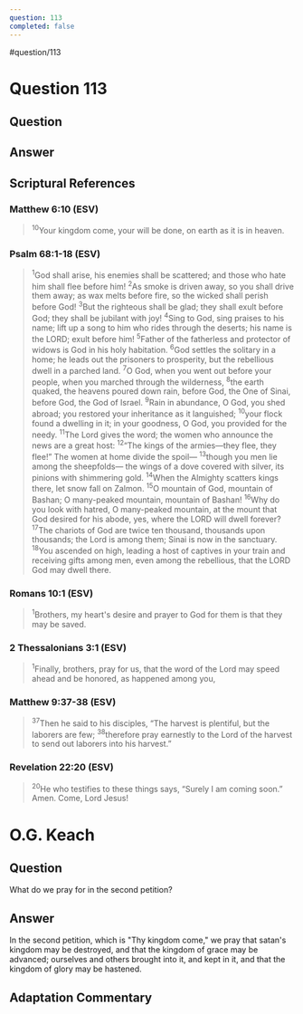 ```yaml
---
question: 113
completed: false
---
```

#question/113
# Question 113

## Question


## Answer


## Scriptural References
### Matthew 6:10 (ESV)
> <sup>10</sup>Your kingdom come, your will be done, on earth as it is in heaven.

### Psalm 68:1-18 (ESV)
> <sup>1</sup>God shall arise, his enemies shall be scattered; and those who hate him shall flee before him!
> <sup>2</sup>As smoke is driven away, so you shall drive them away; as wax melts before fire, so the wicked shall perish before God!
> <sup>3</sup>But the righteous shall be glad; they shall exult before God; they shall be jubilant with joy!
> <sup>4</sup>Sing to God, sing praises to his name; lift up a song to him who rides through the deserts; his name is the LORD; exult before him!
> <sup>5</sup>Father of the fatherless and protector of widows is God in his holy habitation.
> <sup>6</sup>God settles the solitary in a home; he leads out the prisoners to prosperity, but the rebellious dwell in a parched land.
> <sup>7</sup>O God, when you went out before your people, when you marched through the wilderness, 
> <sup>8</sup>the earth quaked, the heavens poured down rain, before God, the One of Sinai, before God, the God of Israel.
> <sup>9</sup>Rain in abundance, O God, you shed abroad; you restored your inheritance as it languished;
> <sup>10</sup>your flock found a dwelling in it; in your goodness, O God, you provided for the needy.
> <sup>11</sup>The Lord gives the word; the women who announce the news are a great host:
> <sup>12</sup>“The kings of the armies—they flee, they flee!” The women at home divide the spoil—
> <sup>13</sup>though you men lie among the sheepfolds— the wings of a dove covered with silver, its pinions with shimmering gold.
> <sup>14</sup>When the Almighty scatters kings there, let snow fall on Zalmon.
> <sup>15</sup>O mountain of God, mountain of Bashan; O many-peaked mountain, mountain of Bashan!
> <sup>16</sup>Why do you look with hatred, O many-peaked mountain, at the mount that God desired for his abode, yes, where the LORD will dwell forever?
> <sup>17</sup>The chariots of God are twice ten thousand, thousands upon thousands; the Lord is among them; Sinai is now in the sanctuary.
> <sup>18</sup>You ascended on high, leading a host of captives in your train and receiving gifts among men, even among the rebellious, that the LORD God may dwell there.

### Romans 10:1 (ESV)
> <sup>1</sup>Brothers, my heart's desire and prayer to God for them is that they may be saved.

### 2 Thessalonians 3:1 (ESV)
> <sup>1</sup>Finally, brothers, pray for us, that the word of the Lord may speed ahead and be honored, as happened among you,

### Matthew 9:37-38 (ESV)
> <sup>37</sup>Then he said to his disciples, “The harvest is plentiful, but the laborers are few;
> <sup>38</sup>therefore pray earnestly to the Lord of the harvest to send out laborers into his harvest.”

### Revelation 22:20 (ESV)
> <sup>20</sup>He who testifies to these things says, “Surely I am coming soon.” Amen. Come, Lord Jesus!

# O.G. Keach
## Question
What do we pray for in the second petition?

## Answer
In the second petition, which is "Thy kingdom come," we pray that satan's kingdom may be destroyed, and that the kingdom of grace may be advanced; ourselves and others brought into it, and kept in it, and that the kingdom of glory may be hastened.

## Adaptation Commentary
